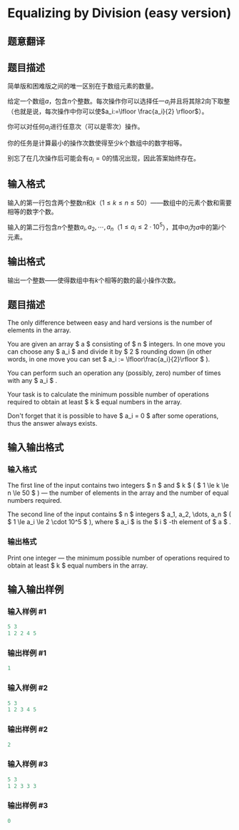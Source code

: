 # Equalizing by Division (easy version)

## 题意翻译

## 题目描述

简单版和困难版之间的唯一区别在于数组元素的数量。

给定一个数组$a$，包含$n$个整数。每次操作你可以选择任一$a_i$并且将其除$2$向下取整（也就是说，每次操作中你可以使$a_i:=\lfloor \frac{a_i}{2} \rfloor$）。

你可以对任何$a_i$进行任意次（可以是零次）操作。

你的任务是计算最小的操作次数使得至少$k$个数组中的数字相等。

别忘了在几次操作后可能会有$a_i=0$的情况出现，因此答案始终存在。

## 输入格式

输入的第一行包含两个整数$n$和$k$（$1\le k\le n\le 50$）——数组中的元素个数和需要相等的数字个数。

输入的第二行包含$n$个整数$a_i,a_2,\cdots , a_n$（$1\le a_i\le 2 \cdot 10^5$），其中$a_i$为$a$中的第$i$个元素。

## 输出格式

输出一个整数——使得数组中有$k$个相等的数的最小操作次数。

## 题目描述

The only difference between easy and hard versions is the number of elements in the array.

You are given an array $ a $ consisting of $ n $ integers. In one move you can choose any $ a_i $ and divide it by $ 2 $ rounding down (in other words, in one move you can set $ a_i := \lfloor\frac{a_i}{2}\rfloor $ ).

You can perform such an operation any (possibly, zero) number of times with any $ a_i $ .

Your task is to calculate the minimum possible number of operations required to obtain at least $ k $ equal numbers in the array.

Don't forget that it is possible to have $ a_i = 0 $ after some operations, thus the answer always exists.

## 输入输出格式

### 输入格式

The first line of the input contains two integers $ n $ and $ k $ ( $ 1 \le k \le n \le 50 $ ) — the number of elements in the array and the number of equal numbers required.

The second line of the input contains $ n $ integers $ a_1, a_2, \dots, a_n $ ( $ 1 \le a_i \le 2 \cdot 10^5 $ ), where $ a_i $ is the $ i $ -th element of $ a $ .

### 输出格式

Print one integer — the minimum possible number of operations required to obtain at least $ k $ equal numbers in the array.

## 输入输出样例

### 输入样例 #1

```cpp
5 3
1 2 2 4 5

```
### 输出样例 #1

```cpp
1

```
### 输入样例 #2

```cpp
5 3
1 2 3 4 5

```
### 输出样例 #2

```cpp
2

```
### 输入样例 #3

```cpp
5 3
1 2 3 3 3

```
### 输出样例 #3

```cpp
0

```
